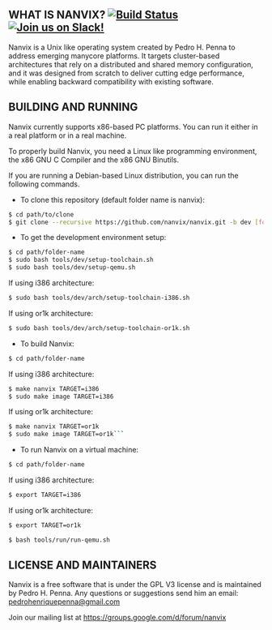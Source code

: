 ## WHAT IS NANVIX? [![Build Status](https://travis-ci.org/nanvix/nanvix.svg?branch=dev)](https://travis-ci.org/nanvix/nanvix)  [![Join us on Slack!](https://img.shields.io/badge/chat-on%20Slack-e01563.svg)](https://join.slack.com/t/nanvix/shared_invite/enQtMzY2Nzg5OTQ4NTAyLTAxMmYwOGQ0ZmU2NDg2NTJiMWU1OWVkMWJhMWY4NzMzY2E1NTIyMjNiOTVlZDFmOTcyMmM2NDljMTAzOGI1NGY)  

Nanvix is a Unix like operating system created by Pedro H. Penna to
address emerging manycore platforms. It targets cluster-based
architectures that rely on a distributed and shared memory
configuration, and it was designed from scratch to deliver cutting
edge performance, while enabling backward compatibility with
existing software. 
	
## BUILDING AND RUNNING

Nanvix currently supports x86-based PC platforms. You can run it
either in a real platform or in a real machine.

To properly build Nanvix, you need a Linux like programming
environment, the x86 GNU C Compiler and the x86 GNU Binutils.

If you are running a Debian-based Linux distribution, you can run
the following commands.

- To clone this repository (default folder name is nanvix):

```bash
$ cd path/to/clone
$ git clone --recursive https://github.com/nanvix/nanvix.git -b dev [folder-name]
```

- To get the development environment setup:
```bash
$ cd path/folder-name
$ sudo bash tools/dev/setup-toolchain.sh
$ sudo bash tools/dev/setup-qemu.sh
```

If using i386 architecture:
```bash
$ sudo bash tools/dev/arch/setup-toolchain-i386.sh
```

If using or1k architecture:
```bash
$ sudo bash tools/dev/arch/setup-toolchain-or1k.sh
```

- To build Nanvix:

```bash
$ cd path/folder-name
```

If using i386 architecture:
```bash
$ make nanvix TARGET=i386
$ sudo make image TARGET=i386
```

If using or1k architecture:
```bash
$ make nanvix TARGET=or1k
$ sudo make image TARGET=or1k```
```

- To run Nanvix on a virtual machine:

```bash
$ cd path/folder-name
```

If using i386 architecture:
```bash
$ export TARGET=i386
```

If using or1k architecture:
```bash
$ export TARGET=or1k
```

```bash
$ bash tools/run/run-qemu.sh
```

## LICENSE AND MAINTAINERS

Nanvix is a free software that is under the GPL V3 license and is
maintained by Pedro H. Penna. Any questions or suggestions send
him an email: <pedrohenriquepenna@gmail.com>

Join our mailing list at https://groups.google.com/d/forum/nanvix
